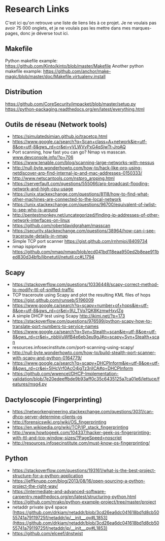 # Research Links

C'est ici qu'on retrouve une liste de liens liés à ce projet. Je ne voulais pas avoir 75 000 onglets, et je ne voulais pas les mettre dans mes marques-pages, donc je déverse tout ici.

## Makefile
Python makefile example: https://github.com/Kinto/kinto/blob/master/Makefile
Another python makefile example: https://github.com/anchor/make-magic/blob/master/doc/Makefile.virtualenv.install

## Distribution
https://github.com/CoreSecurity/impacket/blob/master/setup.py
https://python-packaging.readthedocs.org/en/latest/everything.html

## Outils de réseau (Network tools)
* https://simulatedsimian.github.io/tracetcp.html
* https://www.google.ca/search?q=Scan+class+A+network&ie=utf-8&oe=utf-8&gws_rd=cr&ei=yVLWVvPxG4qSjwTt-JroAQ
* Port scanning, how fast you can go? Nmap vs masscan. www.devconsole.info/?p=706
* https://www.tenable.com/blog/scanning-large-networks-with-nessus
* http://null-byte.wonderhowto.com/how-to/hack-like-pro-using-netdiscover-arp-find-internal-ip-and-mac-addresses-0150333/
* http://www.netscantools.com/nstpro_arpping.html
* https://serverfault.com/questions/555066/arp-broadcast-flooding-network-and-high-cpu-usage
* https://unix.stackexchange.com/questions/8118/how-to-find-what-other-machines-are-connected-to-the-local-network
* https://unix.stackexchange.com/questions/96700/equivalent-of-iwlist-to-see-who-is-around
* http://pentestmonkey.net/uncategorized/finding-ip-addresses-of-other-network-interfaces-on-linux
* https://github.com/robertdavidgraham/masscan
* https://security.stackexchange.com/questions/38964/how-can-i-see-traceroute-details-in-nmap
* Simple TCP port scanner https://gist.github.com/rnhmjoj/8409734
* nmap ispiprivate https://github.com/nmap/nmap/blob/ecd041bd118eaa950ed2b8eae911bed830d34bfb/libnetutil/netutil.cc#L1794

## Scapy
* https://stackoverflow.com/questions/10336448/scapy-correct-method-to-modify-ttl-of-sniffed-traffic
* TCP traceroute using Scapy and plot the resulting KML files of hops  https://gist.github.com/runseb/5196009
* https://www.google.ca/search?q=scapy+number+of+hops&ie=utf-8&oe=utf-8&gws_rd=cr&ei=9U_TVq7QK8KzmwHxvIZg
* A simple DHCP test using Scapy http://ikimi.net/?p=173
* https://stackoverflow.com/questions/976599/python-scapy-how-to-translate-port-numbers-to-service-names
* https://www.google.ca/search?q=Syn+Stealth+scan&ie=utf-8&oe=utf-8&gws_rd=cr&ei=_nbbVuWfB4e6eb3eu9gJ#q=scapy+Syn+Stealth+scan
* resources.infosecinstitute.com/port-scanning-using-scapy/
* http://null-byte.wonderhowto.com/how-to/build-stealth-port-scanner-with-scapy-and-python-0164779/
* https://www.google.ca/search?q=scapy+DHCPInform&ie=utf-8&oe=utf-8&gws_rd=cr&ei=5lHcVrf0AcO4jgTz3rjICA#q=DHCPInform
* https://github.com/wwencel/DHCP-Implementation-validation/blob/7e20edeeffbde9b93aff0c35c6435125a7ca01e6/lettuce/features/msg4.py

## Dactyloscopie (Fingerprinting)
* https://networkengineering.stackexchange.com/questions/3031/can-dhcp-server-determine-clients-os
* http://forensicswiki.org/wiki/OS_fingerprinting
* https://en.wikipedia.org/wiki/TCP/IP_stack_fingerprinting
* http://www.howtogeek.com/104337/hacker-geek-os-fingerprinting-with-ttl-and-tcp-window-sizes/?PageSpeed=noscript
* http://resources.infosecinstitute.com/must-know-os-fingerprinting/

## Python
* https://stackoverflow.com/questions/193161/what-is-the-best-project-structure-for-a-python-application
* https://jeffknupp.com/blog/2013/08/16/open-sourcing-a-python-project-the-right-way/
* https://intermediate-and-advanced-software-carpentry.readthedocs.org/en/latest/structuring-python.html
* https://github.com/mrako/python-example-project/tree/master/project
* netaddr private ipv4 space [https://github.com/drkjam/netaddr/blob/3cd26ea6dc041618bd1d8cb5055741a79119725f/netaddr/ip/__init__.py#L1853](https://github.com/drkjam/netaddr/blob/3cd26ea6dc041618bd1d8cb5055741a79119725f/netaddr/ip/__init__.py#L1853)
* https://github.com/elceef/dnstwist

